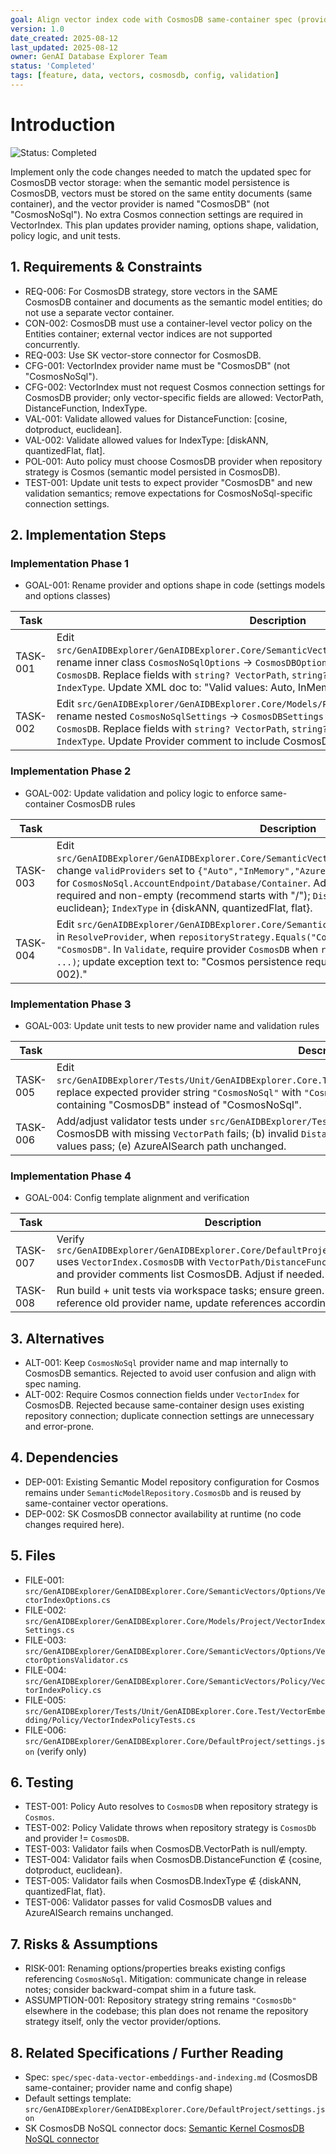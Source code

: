 ```yaml
---
goal: Align vector index code with CosmosDB same-container spec (provider rename + options shape)
version: 1.0
date_created: 2025-08-12
last_updated: 2025-08-12
owner: GenAI Database Explorer Team
status: 'Completed'
tags: [feature, data, vectors, cosmosdb, config, validation]
---
```


# Introduction

![Status: Completed](https://img.shields.io/badge/status-Completed-green)

Implement only the code changes needed to match the updated spec for CosmosDB vector storage: when the semantic model persistence is CosmosDB, vectors must be stored on the same entity documents (same container), and the vector provider is named "CosmosDB" (not "CosmosNoSql"). No extra Cosmos connection settings are required in VectorIndex. This plan updates provider naming, options shape, validation, policy logic, and unit tests.

## 1. Requirements & Constraints

- REQ-006: For CosmosDB strategy, store vectors in the SAME CosmosDB container and documents as the semantic model entities; do not use a separate vector container.
- CON-002: CosmosDB must use a container-level vector policy on the Entities container; external vector indices are not supported concurrently.
- REQ-003: Use SK vector-store connector for CosmosDB.
- CFG-001: VectorIndex provider name must be "CosmosDB" (not "CosmosNoSql").
- CFG-002: VectorIndex must not request Cosmos connection settings for CosmosDB provider; only vector-specific fields are allowed: VectorPath, DistanceFunction, IndexType.
- VAL-001: Validate allowed values for DistanceFunction: [cosine, dotproduct, euclidean].
- VAL-002: Validate allowed values for IndexType: [diskANN, quantizedFlat, flat].
- POL-001: Auto policy must choose CosmosDB provider when repository strategy is Cosmos (semantic model persisted in CosmosDB).
- TEST-001: Update unit tests to expect provider "CosmosDB" and new validation semantics; remove expectations for CosmosNoSql-specific connection settings.

## 2. Implementation Steps

### Implementation Phase 1

- GOAL-001: Rename provider and options shape in code (settings models and options classes)

| Task | Description | Completed | Date |
|------|-------------|-----------|------|
| TASK-001 | Edit `src/GenAIDBExplorer/GenAIDBExplorer.Core/SemanticVectors/Options/VectorIndexOptions.cs`: rename inner class `CosmosNoSqlOptions` -> `CosmosDBOptions` and property `CosmosNoSql` -> `CosmosDB`. Replace fields with `string? VectorPath`, `string? DistanceFunction`, `string? IndexType`. Update XML doc to: "Valid values: Auto, InMemory, AzureAISearch, CosmosDB." | ✅ | 2025-08-12 |
| TASK-002 | Edit `src/GenAIDBExplorer/GenAIDBExplorer.Core/Models/Project/VectorIndexSettings.cs`: rename nested `CosmosNoSqlSettings` -> `CosmosDBSettings` and property `CosmosNoSql` -> `CosmosDB`. Replace fields with `string? VectorPath`, `string? DistanceFunction`, `string? IndexType`. Update Provider comment to include CosmosDB instead of CosmosNoSql. | ✅ | 2025-08-12 |

### Implementation Phase 2

- GOAL-002: Update validation and policy logic to enforce same-container CosmosDB rules

| Task | Description | Completed | Date |
|------|-------------|-----------|------|
| TASK-003 | Edit `src/GenAIDBExplorer/GenAIDBExplorer.Core/SemanticVectors/Options/VectorOptionsValidator.cs`: change `validProviders` set to `{"Auto","InMemory","AzureAISearch","CosmosDB"}`. Remove checks for `CosmosNoSql.AccountEndpoint/Database/Container`. Add CosmosDB checks: `VectorPath` required and non-empty (recommend starts with "/"); `DistanceFunction` in {cosine, dotproduct, euclidean}; `IndexType` in {diskANN, quantizedFlat, flat}. | ✅ | 2025-08-12 |
| TASK-004 | Edit `src/GenAIDBExplorer/GenAIDBExplorer.Core/SemanticVectors/Policy/VectorIndexPolicy.cs`: in `ResolveProvider`, when `repositoryStrategy.Equals("CosmosDb", OrdinalIgnoreCase)`, return `"CosmosDB"`. In `Validate`, require provider `CosmosDB` when `repositoryStrategy.Equals("CosmosDb", ...)`; update exception text to: "Cosmos persistence requires CosmosDB vector provider (CON-002)." | ✅ | 2025-08-12 |

### Implementation Phase 3

- GOAL-003: Update unit tests to new provider name and validation rules

| Task | Description | Completed | Date |
|------|-------------|-----------|------|
| TASK-005 | Edit `src/GenAIDBExplorer/Tests/Unit/GenAIDBExplorer.Core.Test/VectorEmbedding/Policy/VectorIndexPolicyTests.cs`: replace expected provider string `"CosmosNoSql"` with `"CosmosDB"`; update validation assertions to expect message containing "CosmosDB" instead of "CosmosNoSql". | ✅ | 2025-08-12 |
| TASK-006 | Add/adjust validator tests under `src/GenAIDBExplorer/Tests/Unit/GenAIDBExplorer.Core.Test/` to assert: (a) CosmosDB with missing `VectorPath` fails; (b) invalid `DistanceFunction` fails; (c) invalid `IndexType` fails; (d) valid values pass; (e) AzureAISearch path unchanged. | ✅ | 2025-08-12 |

### Implementation Phase 4

- GOAL-004: Config template alignment and verification

| Task | Description | Completed | Date |
|------|-------------|-----------|------|
| TASK-007 | Verify `src/GenAIDBExplorer/GenAIDBExplorer.Core/DefaultProject/settings.json` uses `VectorIndex.CosmosDB` with `VectorPath/DistanceFunction/IndexType` and provider comments list CosmosDB. Adjust if needed. | ✅ | 2025-08-12 |
| TASK-008 | Run build + unit tests via workspace tasks; ensure green. If failures reference old provider name, update references accordingly. | ✅ | 2025-08-12 |

## 3. Alternatives

- ALT-001: Keep `CosmosNoSql` provider name and map internally to CosmosDB semantics. Rejected to avoid user confusion and align with spec naming.
- ALT-002: Require Cosmos connection fields under `VectorIndex` for CosmosDB. Rejected because same-container design uses existing repository connection; duplicate connection settings are unnecessary and error-prone.

## 4. Dependencies

- DEP-001: Existing Semantic Model repository configuration for Cosmos remains under `SemanticModelRepository.CosmosDb` and is reused by same-container vector operations.
- DEP-002: SK CosmosDB connector availability at runtime (no code changes required here).

## 5. Files

- FILE-001: `src/GenAIDBExplorer/GenAIDBExplorer.Core/SemanticVectors/Options/VectorIndexOptions.cs`
- FILE-002: `src/GenAIDBExplorer/GenAIDBExplorer.Core/Models/Project/VectorIndexSettings.cs`
- FILE-003: `src/GenAIDBExplorer/GenAIDBExplorer.Core/SemanticVectors/Options/VectorOptionsValidator.cs`
- FILE-004: `src/GenAIDBExplorer/GenAIDBExplorer.Core/SemanticVectors/Policy/VectorIndexPolicy.cs`
- FILE-005: `src/GenAIDBExplorer/Tests/Unit/GenAIDBExplorer.Core.Test/VectorEmbedding/Policy/VectorIndexPolicyTests.cs`
- FILE-006: `src/GenAIDBExplorer/GenAIDBExplorer.Core/DefaultProject/settings.json` (verify only)

## 6. Testing

- TEST-001: Policy Auto resolves to `CosmosDB` when repository strategy is `Cosmos`.
- TEST-002: Policy Validate throws when repository strategy is `CosmosDb` and provider != `CosmosDB`.
- TEST-003: Validator fails when CosmosDB.VectorPath is null/empty.
- TEST-004: Validator fails when CosmosDB.DistanceFunction ∉ {cosine, dotproduct, euclidean}.
- TEST-005: Validator fails when CosmosDB.IndexType ∉ {diskANN, quantizedFlat, flat}.
- TEST-006: Validator passes for valid CosmosDB values and AzureAISearch remains unchanged.

## 7. Risks & Assumptions

- RISK-001: Renaming options/properties breaks existing configs referencing `CosmosNoSql`. Mitigation: communicate change in release notes; consider backward-compat shim in a future task.
- ASSUMPTION-001: Repository strategy string remains `"CosmosDb"` elsewhere in the codebase; this plan does not rename the repository strategy itself, only the vector provider/options.

## 8. Related Specifications / Further Reading

- Spec: `spec/spec-data-vector-embeddings-and-indexing.md` (CosmosDB same-container; provider name and config shape)
- Default settings template: `src/GenAIDBExplorer/GenAIDBExplorer.Core/DefaultProject/settings.json`
- SK CosmosDB NoSQL connector docs: [Semantic Kernel CosmosDB NoSQL connector](https://learn.microsoft.com/en-us/semantic-kernel/concepts/vector-store-connectors/out-of-the-box-connectors/azure-cosmosdb-nosql-connector)
